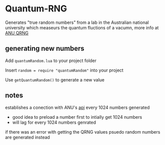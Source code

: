 # Quantum-RNG
Generates "true random numbers" from a lab in the Australian national university which measeurs the quantum fluctions of a vacumn, more info at [ANU QRNG](https://qrng.anu.edu.au)

## generating new numbers
Add ``quantumRandom.lua`` to your project folder 

Insert ``random = require "quantumRandom"`` into your project

Use ``getQuantumRandom()`` to generate a new value

## notes
establishes a conection with ANU's [api](https://qrng.anu.edu.au/contact/api-documentation/) every 1024 numbers generated
  - good idea to preload a number first to intially get 1024 numbers
  - will lag for every 1024 numbers genrated
  
if there was an error with getting the QRNG values psuedo random numbers are generated instead
